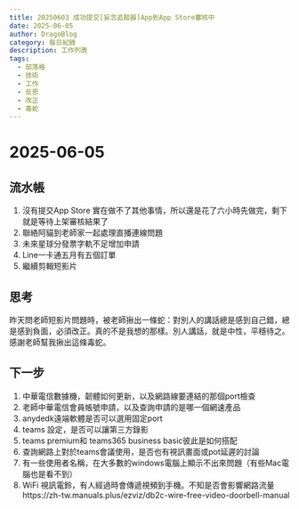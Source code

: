 ```yaml
---
title: 20250603 成功提交[妄念追蹤器]App到App Store審核中
date: 2025-06-05
author: DragoBlog
category: 每日紀錄
description: 工作列表
tags:
  - 部落格
  - 技術
  - 工作
  - 反思
  - 改正
  - 毒蛇
---
```


# 2025-06-05

<PostMeta />


## 流水帳

1. 沒有提交App Store 實在做不了其他事情，所以還是花了六小時先做完，剩下就是等待上架審核結果了
2. 聯絡阿貓到老師家一起處理直播連線問題
3. 未來星球分發票字軌不足增加申請
4. Line一卡通五月有五個訂單
5. 繼續剪輯短影片

## 思考
昨天問老師短影片問題時，被老師揪出一條蛇：對別人的講話總是感到自己錯，總是感到負面，必須改正。真的不是我想的那樣。別人講話，就是中性，平穩待之。感謝老師幫我揪出這條毒蛇。




## 下一步
1. 中華電信數據機，韌體如何更新，以及網路線要連結的那個port檢查
2. 老師中華電信會員帳號申請，以及查詢申請的是哪一個網速產品
3. anydedk遠端軟體是否可以選用固定port
4. teams 設定，是否可以讓第三方錄影
5. teams premium和 teams365 business basic彼此是如何搭配
6. 查詢網路上對於teams會議使用，是否也有視訊畫面或pot延遲的討論
7. 有一些使用者名稱，在大多數的windows電腦上顯示不出來問題（有些Mac電腦也是看不到）
8. WiFi 視訊電鈴，有人經過時會傳遞視頻到手機。不知是否會影響網路流量https://zh-tw.manuals.plus/ezviz/db2c-wire-free-video-doorbell-manual

